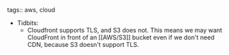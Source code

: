 tags:: aws, cloud

- Tidbits:
	- Cloudfront supports TLS, and S3 does not. This means we may want CloudFront in front of an [[AWS/S3]] bucket even if we don't need CDN, because S3 doesn't support TLS.
